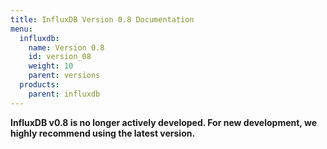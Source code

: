 ```yaml
---
title: InfluxDB Version 0.8 Documentation
menu:
  influxdb:
    name: Version 0.8
    id: version_08
    weight: 10
    parent: versions
  products:
    parent: influxdb
---
```


__InfluxDB v0.8 is no longer actively developed. For new development, we highly recommend using the latest version.__
